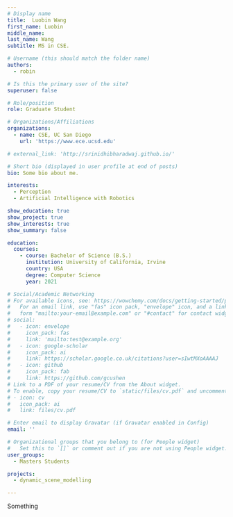 ```yaml
---
# Display name
title:  Luobin Wang 
first_name: Luobin
middle_name:
last_name: Wang
subtitle: MS in CSE.

# Username (this should match the folder name)
authors:
  - robin

# Is this the primary user of the site?
superuser: false

# Role/position
role: Graduate Student

# Organizations/Affiliations
organizations:
  - name: CSE, UC San Diego
    url: 'https://www.ece.ucsd.edu'

# external_link: 'http://srinidhibharadwaj.github.io/'

# Short bio (displayed in user profile at end of posts)
bio: Some bio about me.

interests:
  - Perception
  - Artificial Intelligence with Robotics

show_education: true
show_project: true
show_interests: true
show_summary: false

education:
  courses:
    - course: Bachelor of Science (B.S.)
      institution: University of California, Irvine
      country: USA
      degree: Computer Science
      year: 2021

# Social/Academic Networking
# For available icons, see: https://wowchemy.com/docs/getting-started/page-builder/#icons
#   For an email link, use "fas" icon pack, "envelope" icon, and a link in the
#   form "mailto:your-email@example.com" or "#contact" for contact widget.
# social:
#   - icon: envelope
#     icon_pack: fas
#     link: 'mailto:test@example.org'
#   - icon: google-scholar
#     icon_pack: ai
#     link: https://scholar.google.co.uk/citations?user=sIwtMXoAAAAJ
#   - icon: github
#     icon_pack: fab
#     link: https://github.com/gcushen
# Link to a PDF of your resume/CV from the About widget.
# To enable, copy your resume/CV to `static/files/cv.pdf` and uncomment the lines below.
# - icon: cv
#   icon_pack: ai
#   link: files/cv.pdf

# Enter email to display Gravatar (if Gravatar enabled in Config)
email: ''

# Organizational groups that you belong to (for People widget)
#   Set this to `[]` or comment out if you are not using People widget.
user_groups:
  - Masters Students

projects:
  - dynamic_scene_modelling

---
```


Something